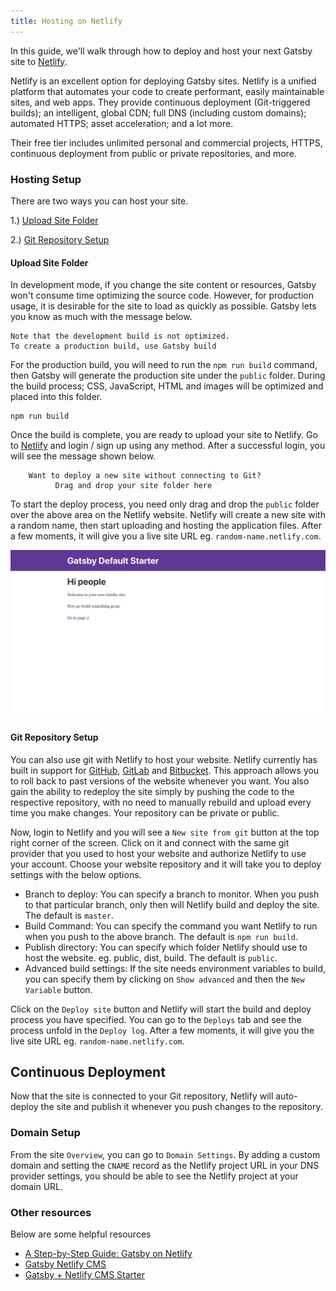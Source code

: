 ```yaml
---
title: Hosting on Netlify
---
```


In this guide, we'll walk through how to deploy and host your next Gatsby site to [Netlify](https://www.netlify.com/).

Netlify is an excellent option for deploying Gatsby sites. Netlify is a unified platform that automates your code to create performant, easily maintainable sites, and web apps. They provide continuous deployment (Git-triggered builds); an intelligent, global CDN; full DNS (including custom domains); automated HTTPS; asset acceleration; and a lot more.

Their free tier includes unlimited personal and commercial projects, HTTPS, continuous deployment from public or private repositories, and more.

### Hosting Setup

There are two ways you can host your site.

1.) [Upload Site Folder](#upload-site-folder)

2.) [Git Repository Setup](#git-repository-setup)

#### Upload Site Folder

In development mode, if you change the site content or resources, Gatsby won't consume time optimizing the source code. However, for production usage, it is desirable for the site to load as quickly as possible. Gatsby lets you know as much with the message below.

```shell
Note that the development build is not optimized.
To create a production build, use Gatsby build
```

For the production build, you will need to run the `npm run build` command, then Gatsby will generate the production site under the `public` folder. During the build process; CSS, JavaScript, HTML and images will be optimized and placed into this folder.

```shell
npm run build
```

Once the build is complete, you are ready to upload your site to Netlify. Go to [Netlify](https://app.netlify.com/) and login / sign up using any method. After a successful login, you will see the message shown below.

```text
    Want to deploy a new site without connecting to Git?
          Drag and drop your site folder here
```

To start the deploy process, you need only drag and drop the `public` folder over the above area on the Netlify website. Netlify will create a new site with a random name, then start uploading and hosting the application files. After a few moments, it will give you a live site URL eg. `random-name.netlify.com`.

![alt text](./images/gatsby-default-starter.png "Gatsby Default Starter")

#### Git Repository Setup

You can also use git with Netlify to host your website. Netlify currently has built in support for [GitHub](https://github.com/), [GitLab](https://about.gitlab.com/) and [Bitbucket](https://bitbucket.org/). This approach allows you to roll back to past versions of the website whenever you want. You also gain the ability to redeploy the site simply by pushing the code to the respective repository, with no need to manually rebuild and upload every time you make changes. Your repository can be private or public.

Now, login to Netlify and you will see a `New site from git` button at the top right corner of the screen. Click on it and connect with the same git provider that you used to host your website and authorize Netlify to use your account. Choose your website repository and it will take you to deploy settings with the below options.

- Branch to deploy: You can specify a branch to monitor. When you push to that particular branch, only then will Netlify build and deploy the site. The default is `master`.
- Build Command: You can specify the command you want Netlify to run when you push to the above branch. The default is `npm run build`.
- Publish directory: You can specify which folder Netlify should use to host the website. eg. public, dist, build. The default is `public`.
- Advanced build settings: If the site needs environment variables to build, you can specify them by clicking on `Show advanced` and then the `New Variable` button.

Click on the `Deploy site` button and Netlify will start the build and deploy process you have specified. You can go to the `Deploys` tab and see the process unfold in the `Deploy log`. After a few moments, it will give you the live site URL eg. `random-name.netlify.com`.

## Continuous Deployment

Now that the site is connected to your Git repository, Netlify will auto-deploy the site and publish it whenever you push changes to the repository.

### Domain Setup

From the site `Overview`, you can go to `Domain Settings`. By adding a custom domain and setting the `CNAME` record as the Netlify project URL in your DNS provider settings, you should be able to see the Netlify project at your domain URL.

### Other resources

Below are some helpful resources

- [A Step-by-Step Guide: Gatsby on Netlify](https://www.netlify.com/blog/2016/02/24/a-step-by-step-guide-gatsby-on-netlify/)
- [Gatsby Netlify CMS](/packages/gatsby-plugin-netlify-cms)
- [Gatsby + Netlify CMS Starter](https://github.com/netlify-templates/gatsby-starter-netlify-cms)
